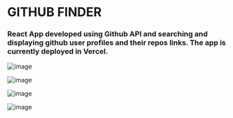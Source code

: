 # GITHUB FINDER

### React App developed using Github API and searching and displaying github user profiles and their repos links. The app is currently deployed in Vercel.

![image](https://user-images.githubusercontent.com/57649083/155898397-348329fd-3455-4148-b078-b95f62425a88.png)

![image](https://user-images.githubusercontent.com/57649083/155898407-ba2eee86-74f6-4506-a57c-2cb9277f5060.png)

![image](https://user-images.githubusercontent.com/57649083/155898420-4f547eb1-6078-44ff-b8d6-2146cb8bb2c0.png)

![image](https://user-images.githubusercontent.com/57649083/155898439-428be506-8d07-4916-9ee3-d646be16297d.png)
